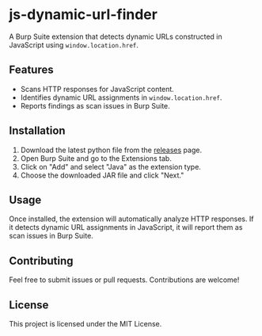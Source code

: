 # js-dynamic-url-finder
A Burp Suite extension that detects dynamic URLs constructed in JavaScript using `window.location.href`.

## Features
- Scans HTTP responses for JavaScript content.
- Identifies dynamic URL assignments in `window.location.href`.
- Reports findings as scan issues in Burp Suite.

## Installation

1. Download the latest python file from the [releases](https://github.com/kayodeoladeinde/js-dynamic-url-finder/releases) page.
2. Open Burp Suite and go to the Extensions tab.
3. Click on "Add" and select "Java" as the extension type.
4. Choose the downloaded JAR file and click "Next."

## Usage

Once installed, the extension will automatically analyze HTTP responses. If it detects dynamic URL assignments in JavaScript, it will report them as scan issues in Burp Suite.

## Contributing

Feel free to submit issues or pull requests. Contributions are welcome!

## License

This project is licensed under the MIT License.
